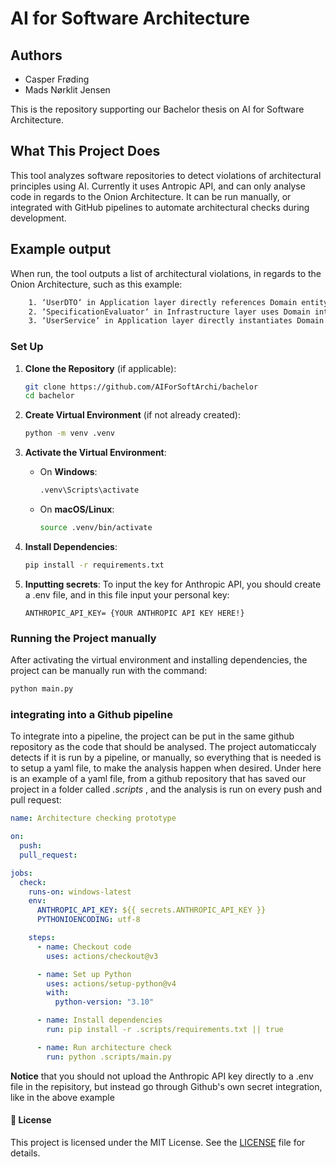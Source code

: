 # AI for Software Architecture

## Authors

- Casper Frøding
- Mads Nørklit Jensen

This is the repository supporting our Bachelor thesis on AI for Software Architecture.

## What This Project Does

This tool analyzes software repositories to detect violations of architectural principles using AI. Currently it uses Antropic API, and can only analyse code in regards to the Onion Architecture.
It can be run manually, or integrated with GitHub pipelines to automate architectural checks during development.

## Example output

When run, the tool outputs a list of architectural violations, in regards to the Onion Architecture, such as this example:

```txt
    1. ‘UserDTO‘ in Application layer directly references Domain entity (User) in its constructor, violating dependency rule as Application should not depend directly on concrete Domain entities.
    2. ‘SpecificationEvaluator‘ in Infrastructure layer uses Domain interfaces (‘IS-pecification‘) and models (‘BaseEntity‘), but is not implementing any Domain interface itself, making it an infrastructure concern that’s too tightly coupled to Domain.
    3. ‘UserService‘ in Application layer directly instantiates Domain entities(User), violating the dependency inversion principle. It should use a factory or mapper.
```

### Set Up

1. **Clone the Repository** (if applicable):

   ```bash
   git clone https://github.com/AIForSoftArchi/bachelor
   cd bachelor
   ```

2. **Create Virtual Environment** (if not already created):

   ```bash
   python -m venv .venv
   ```

3. **Activate the Virtual Environment**:

   - On **Windows**:

     ```bash
     .venv\Scripts\activate
     ```

   - On **macOS/Linux**:

     ```bash
     source .venv/bin/activate
     ```

4. **Install Dependencies**:

   ```bash
   pip install -r requirements.txt
   ```

5. **Inputting secrets**:
   To input the key for Anthropic API, you should create a .env file, and in this file input your personal key:

   ```env
   ANTHROPIC_API_KEY= {YOUR ANTHROPIC API KEY HERE!}
   ```

### Running the Project manually

After activating the virtual environment and installing dependencies, the project can be manually run with the command:

```bash
python main.py
```

### integrating into a Github pipeline

To integrate into a pipeline, the project can be put in the same github repository as the code that should be analysed.
The project automaticcaly detects if it is run by a pipeline, or manually, so everything that is needed is to setup a yaml file, to make the analysis happen when desired.
Under here is an example of a yaml file, from a github repository that has saved our project in a folder called _.scripts_ , and the analysis is run on every push and pull request:

```yaml
name: Architecture checking prototype

on:
  push:
  pull_request:

jobs:
  check:
    runs-on: windows-latest
    env:
      ANTHROPIC_API_KEY: ${{ secrets.ANTHROPIC_API_KEY }}
      PYTHONIOENCODING: utf-8

    steps:
      - name: Checkout code
        uses: actions/checkout@v3

      - name: Set up Python
        uses: actions/setup-python@v4
        with:
          python-version: "3.10"

      - name: Install dependencies
        run: pip install -r .scripts/requirements.txt || true

      - name: Run architecture check
        run: python .scripts/main.py
```

**Notice** that you should not upload the Anthropic API key directly to a .env file in the repisitory, but instead go through Github's own secret integration, like in the above example

#### 📄 License

This project is licensed under the MIT License. See the [LICENSE](LICENSE) file for details.
